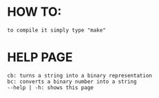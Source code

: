 # HOW TO:
`to compile it simply type "make"`

# HELP PAGE
```
cb: turns a string into a binary representation
bc: converts a binary number into a string
--help | -h: shows this page
```
